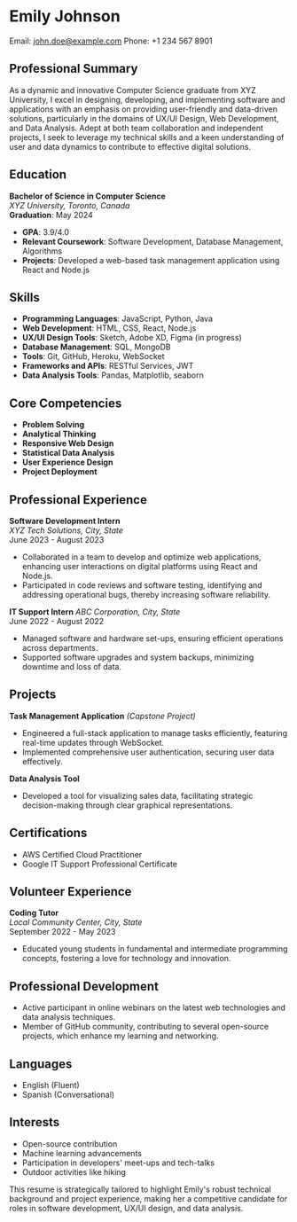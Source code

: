 # Emily Johnson
Email: john.doe@example.com
Phone: +1 234 567 8901

## Professional Summary
As a dynamic and innovative Computer Science graduate from XYZ University, I excel in designing, developing, and implementing software and applications with an emphasis on providing user-friendly and data-driven solutions, particularly in the domains of UX/UI Design, Web Development, and Data Analysis. Adept at both team collaboration and independent projects, I seek to leverage my technical skills and a keen understanding of user and data dynamics to contribute to effective digital solutions.

## Education
**Bachelor of Science in Computer Science**  
*XYZ University, Toronto, Canada*  
**Graduation**: May 2024

- **GPA**: 3.9/4.0
- **Relevant Coursework**: Software Development, Database Management, Algorithms
- **Projects**: Developed a web-based task management application using React and Node.js

## Skills
- **Programming Languages**: JavaScript, Python, Java
- **Web Development**: HTML, CSS, React, Node.js
- **UX/UI Design Tools**: Sketch, Adobe XD, Figma (in progress)
- **Database Management**: SQL, MongoDB
- **Tools**: Git, GitHub, Heroku, WebSocket
- **Frameworks and APIs**: RESTful Services, JWT
- **Data Analysis Tools**: Pandas, Matplotlib, seaborn

## Core Competencies
- **Problem Solving**
- **Analytical Thinking**
- **Responsive Web Design**
- **Statistical Data Analysis**
- **User Experience Design**
- **Project Deployment**

## Professional Experience
**Software Development Intern**  
*XYZ Tech Solutions, City, State*  
June 2023 - August 2023  

- Collaborated in a team to develop and optimize web applications, enhancing user interactions on digital platforms using React and Node.js.
- Participated in code reviews and software testing, identifying and addressing operational bugs, thereby increasing software reliability.

**IT Support Intern**
*ABC Corporation, City, State*  
June 2022 - August 2022

- Managed software and hardware set-ups, ensuring efficient operations across departments.
- Supported software upgrades and system backups, minimizing downtime and loss of data.

## Projects
**Task Management Application** _(Capstone Project)_  
- Engineered a full-stack application to manage tasks efficiently, featuring real-time updates through WebSocket.
- Implemented comprehensive user authentication, securing user data effectively.

**Data Analysis Tool**
- Developed a tool for visualizing sales data, facilitating strategic decision-making through clear graphical representations.

## Certifications
- AWS Certified Cloud Practitioner
- Google IT Support Professional Certificate

## Volunteer Experience
**Coding Tutor**  
*Local Community Center, City, State*  
September 2022 - May 2023  

- Educated young students in fundamental and intermediate programming concepts, fostering a love for technology and innovation.

## Professional Development
- Active participant in online webinars on the latest web technologies and data analysis techniques.
- Member of GitHub community, contributing to several open-source projects, which enhance my learning and networking.

## Languages
- English (Fluent)
- Spanish (Conversational)

## Interests
- Open-source contribution
- Machine learning advancements
- Participation in developers' meet-ups and tech-talks
- Outdoor activities like hiking

This resume is strategically tailored to highlight Emily's robust technical background and project experience, making her a competitive candidate for roles in software development, UX/UI design, and data analysis.